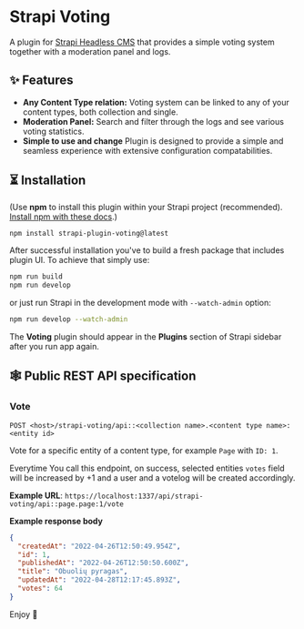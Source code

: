 # Strapi Voting

A plugin for [Strapi Headless CMS](https://github.com/strapi/strapi) that provides a simple voting system together with a moderation panel and logs.

## ✨ Features

- **Any Content Type relation:** Voting system can be linked to any of your content types, both collection and single.
- **Moderation Panel:** Search and filter through the logs and see various voting statistics.
- **Simple to use and change** Plugin is designed to provide a simple and seamless experience with extensive configuration compatabilities.

## ⏳ Installation

(Use **npm** to install this plugin within your Strapi project (recommended). [Install npm with these docs](https://docs.npmjs.com/downloading-and-installing-node-js-and-npm).)

```bash
npm install strapi-plugin-voting@latest
```

After successful installation you've to build a fresh package that includes  plugin UI. To achieve that simply use:

```bash
npm run build
npm run develop
```

or just run Strapi in the development mode with `--watch-admin` option:

```bash
npm run develop --watch-admin
```

The **Voting** plugin should appear in the **Plugins** section of Strapi sidebar after you run app again.

## 🕸️ Public REST API specification

### Vote

`POST <host>/strapi-voting/api::<collection name>.<content type name>:<entity id>`

Vote for a specific entity of a content type, for example `Page` with `ID: 1`.

Everytime You call this endpoint, on success, selected entities `votes` field will be increased by +1 and a user and a votelog will be created accordingly.

**Example URL**: `https://localhost:1337/api/strapi-voting/api::page.page:1/vote`

**Example response body**

```json
{
  "createdAt": "2022-04-26T12:50:49.954Z",
  "id": 1,
  "publishedAt": "2022-04-26T12:50:50.600Z",
  "title": "Obuolių pyragas",
  "updatedAt": "2022-04-28T12:17:45.893Z",
  "votes": 64
}
```

Enjoy 🎉